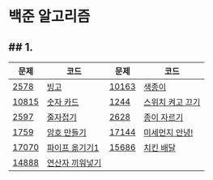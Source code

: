 # 백준 알고리즘

## ## 1.

| 문제                                           | 코드                          | 문제                                           | 코드                          |
| ---------------------------------------------- | ----------------------------- | ---------------------------------------------- | ----------------------------- |
| [2578](https://www.acmicpc.net/problem/2578)   | [빙고](./2578.py)             | [10163](https://www.acmicpc.net/problem/10163) | [색종이](./10163.py)          |
| [10815](https://www.acmicpc.net/problem/10815) | [숫자 카드](./10815.py)       | [1244](https://www.acmicpc.net/problem/1244)   | [스위치 켜고 끄기](./1244.py) |
| [2597](https://www.acmicpc.net/problem/2597)   | [줄자접기](./2597.py)         | [2628](https://www.acmicpc.net/problem/2628)   | [종이 자르기](./2628.py)      |
| [1759](https://www.acmicpc.net/problem/1759)   | [암호 만들기](./1759.py)      | [17144](https://www.acmicpc.net/problem/17144) | [미세먼지 안녕!](./17144.py)  |
| [17070](https://www.acmicpc.net/problem/17070) | [파이프 옮기기1](./17070.py)  | [15686](https://www.acmicpc.net/problem/15686) | [치킨 배달](./15686.py)       |
| [14888](https://www.acmicpc.net/problem/14888) | [연산자 끼워넣기](./14888.py) |                                                |                               |



